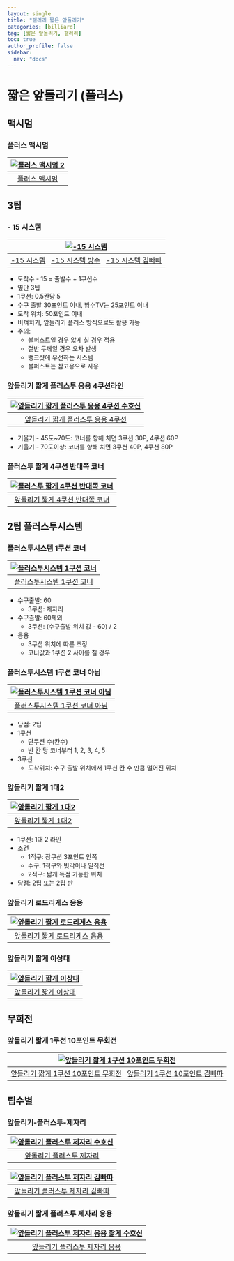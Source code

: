 ```yaml
---
layout: single
title: "갤러리 짧은 앞돌리기"
categories: [billiard]
tag: [짧은 앞돌리기, 갤러리]
toc: true
author_profile: false
sidebar:
  nav: "docs"
---
```


# 짧은 앞돌리기 (플러스)

## 맥시멈

### 플러스 맥시멈

| [![플러스 맥시멈 2](/images/%ED%94%8C%EB%9F%AC%EC%8A%A4%20%EB%A7%A5%EC%8B%9C%EB%A9%88%202.png)](https://docs.google.com/presentation/d/1tQmP5sct10jREQ9mjUFSxhTLzvkTDAZf/edit?usp=sharing&ouid=114978849290694301670&rtpof=true&sd=true) |
| :---: |
| [플러스 맥시멈](https://youtu.be/jByS9aGl7zE) |

## 3팁

### - 15 시스템

| [![-15 시스템](/images/-15%EC%8B%9C%EC%8A%A4%ED%85%9C.png)](https://docs.google.com/presentation/d/1kYuMbk5D2UwU5M4vhKeL_EVX-6QlrCwr/edit?usp=sharing&ouid=114978849290694301670&rtpof=true&sd=true) |
| :---: |
| [-15 시스템](https://youtu.be/5V1Dk4I0T5M) &nbsp; [-15 시스템 방수](https://youtu.be/fjuuTZ2lxtQ) &nbsp; [-15 시스템 김빠따](https://youtu.be/9BeXgY2HN-M?si=16VpwLr7pkvHTQ9D) |

* 도착수 - 15 = 출발수 + 1쿠션수
* 옆단 3팁
* 1쿠션: 0.5칸당 5
* 수구 출발 30포인트 이내, 방수TV는 25포인트 이내
* 도착 위치: 50포인트 이내
* 비껴치기, 앞돌리기 플러스 방식으로도 활용 가능
* 주의:
  * 볼퍼스트일 경우 얇게 칠 경우 적용
  * 절반 두께일 경우 오차 발생
  * 뱅크샷에 우선하는 시스템
  * 볼퍼스트는 참고용으로 사용

### 앞돌리기 짧게 플러스투 응용 4쿠션라인

| [![앞돌리기 짧게 플러스투 응용 4쿠션 수호신](/images/%EC%95%9E%EB%8F%8C%EB%A6%AC%EA%B8%B0%20%EC%88%98%ED%98%B8%EC%8B%A0%20%EC%A7%A7%EA%B2%8C%204%EC%BF%A0%EC%85%98.png)](/images/%EC%95%9E%EB%8F%8C%EB%A6%AC%EA%B8%B0%20%EC%88%98%ED%98%B8%EC%8B%A0%20%EC%A7%A7%EA%B2%8C%204%EC%BF%A0%EC%85%98.png) |
| :---: |
| [앞돌리기 짧게 플러스투 응용 4쿠션](https://youtu.be/B9502ewz6JM) |

* 기울기 - 45도~70도: 코너를 향해 치면 3쿠션 30P, 4쿠션 60P
* 기울기 - 70도이상: 코너를 향해 치면 3쿠션 40P, 4쿠션 80P

### 플러스투 짧게 4쿠션 반대쪽 코너

| [![플러스투 짧게 4쿠션 반대쪽 코너](/images/%ED%94%8C%EB%9F%AC%EC%8A%A4%ED%88%AC%20%EC%A7%A7%EA%B2%8C%204%EC%BF%A0%EC%85%98%20%EB%B0%98%EB%8C%80%EC%AA%BD%20%EC%BD%94%EB%84%88.png)](/images/%ED%94%8C%EB%9F%AC%EC%8A%A4%ED%88%AC%20%EC%A7%A7%EA%B2%8C%204%EC%BF%A0%EC%85%98%20%EB%B0%98%EB%8C%80%EC%AA%BD%20%EC%BD%94%EB%84%88.png) |
| :---: |
| [앞돌리기 짧게 4쿠션 반대쪽 코너](https://youtu.be/7FvJYSLrj_0) |

## 2팁 플러스투시스템

### 플러스투시스템 1쿠션 코너

| [![플러스투시스템 1쿠션 코너](/images/%ED%94%8C%EB%9F%AC%EC%8A%A4%ED%88%AC%EC%8B%9C%EC%8A%A4%ED%85%9C%201%EC%BF%A0%EC%85%98%20%EC%BD%94%EB%84%88.png)](/images/%ED%94%8C%EB%9F%AC%EC%8A%A4%ED%88%AC%EC%8B%9C%EC%8A%A4%ED%85%9C%201%EC%BF%A0%EC%85%98%20%EC%BD%94%EB%84%88.png) |
| :---: |
| [플러스투시스템 1쿠션 코너](https://youtu.be/8FYMo5XUTvw) |

* 수구출발: 60
  * 3쿠션: 제자리
* 수구출발: 60제외
  * 3쿠션: (수구출발 위치 값 - 60) / 2
* 응용
  * 3쿠션 위치에 따른 조정
  * 코너값과 1쿠션 2 사이를 칠 경우

### 플러스투시스템 1쿠션 코너 아님

| [![플러스투시스템 1쿠션 코너 아님](/images/%ED%94%8C%EB%9F%AC%EC%8A%A4%ED%88%AC%EC%8B%9C%EC%8A%A4%ED%85%9C%201%EC%BF%A0%EC%85%98%20%EC%BD%94%EB%84%88%20%EC%95%84%EB%8B%98.png)](/images/%ED%94%8C%EB%9F%AC%EC%8A%A4%ED%88%AC%EC%8B%9C%EC%8A%A4%ED%85%9C%201%EC%BF%A0%EC%85%98%20%EC%BD%94%EB%84%88%20%EC%95%84%EB%8B%98.png) |
| :---: |
| [플러스투시스템 1쿠션 코너 아님](https://youtu.be/8FYMo5XUTvw) |

* 당점: 2팁
* 1쿠션
  * 단쿠션 수(칸수)
  * 반 칸 당 코너부터 1, 2, 3, 4, 5
* 3쿠션
  * 도착위치: 수구 출발 위치에서 1쿠션 칸 수 만큼 떨어진 위치

### 앞돌리기 짧게 1대2

| [![앞돌리기 짧게 1대2](/images/%EC%95%9E%EB%8F%8C%EB%A6%AC%EA%B8%B0%20%EC%A7%A7%EA%B2%8C%201%EB%8C%802.png)](/images/%EC%95%9E%EB%8F%8C%EB%A6%AC%EA%B8%B0%20%EC%A7%A7%EA%B2%8C%201%EB%8C%802.png) |
| :---: |
| [앞돌리기 짧게 1대2](https://youtu.be/DbwJh4VRL9Q) |

* 1쿠션: 1대 2 라인
* 조건
  * 1적구: 장쿠션 3포인트 안쪽
  * 수구: 1적구와 빗각이나 일직선
  * 2적구: 짧게 득점 가능한 위치
* 당점: 2팁 또는 2팁 반

### 앞돌리기 로드리게스 응용

| [![앞돌리기 짧게 로드리게스 응용](/images/%EC%95%9E%EB%8F%8C%EB%A6%AC%EA%B8%B0%20%EC%A7%A7%EA%B2%8C%20%EB%A1%9C%EB%93%9C%EB%A6%AC%EA%B2%8C%EC%8A%A4%20%EC%9D%91%EC%9A%A9.png)](/images/%EC%95%9E%EB%8F%8C%EB%A6%AC%EA%B8%B0%20%EC%A7%A7%EA%B2%8C%20%EB%A1%9C%EB%93%9C%EB%A6%AC%EA%B2%8C%EC%8A%A4%20%EC%9D%91%EC%9A%A9.png) |
| :---: |
| [앞돌리기 짧게 로드리게스 응용](https://youtu.be/rE3S03UykB0) |

### 앞돌리기 짧게 이상대

| [![앞돌리기 짧게 이상대](/images/%EC%95%9E%EB%8F%8C%EB%A6%AC%EA%B8%B0%20%EC%A7%A7%EA%B2%8C%20%EC%9D%B4%EC%83%81%EB%8C%80.png)](https://docs.google.com/presentation/d/1jM7beV9wjlRVhnsTIZnDNYWXra1MHGQs/edit?usp=sharing&ouid=114978849290694301670&rtpof=true&sd=true) |
| :---: |
| [앞돌리기 짧게 이상대](https://youtu.be/JII0eyoa6Cc?si=P0XtXAJ0F2alipnt) |

## 무회전

### 앞돌리기 짧게 1쿠션 10포인트 무회전

| [![앞돌리기 짧게 1쿠션 10포인트 무회전](/images/%EC%95%9E%EB%8F%8C%EB%A6%AC%EA%B8%B0%20%EC%A7%A7%EA%B2%8C%201%EC%BF%A0%EC%85%98%201%ED%8F%AC%EC%9D%B8%ED%8A%B8%20%EB%AC%B4%ED%9A%8C%EC%A0%84.png)](/images/%EC%95%9E%EB%8F%8C%EB%A6%AC%EA%B8%B0%20%EC%A7%A7%EA%B2%8C%201%EC%BF%A0%EC%85%98%201%ED%8F%AC%EC%9D%B8%ED%8A%B8%20%EB%AC%B4%ED%9A%8C%EC%A0%84.png) |
| :---: |
| [앞돌리기 짧게 1쿠션 10포인트 무회전](https://youtu.be/DbwJh4VRL9Q) &nbsp; [앞돌리기 1쿠션 10포인트 김빠따](https://youtu.be/CLCpmykB7sc?si=pHf0cg2Ja0Hmd_uw) |

## 팁수별

### 앞돌리기-플러스투-제자리

| [![앞돌리기 플러스투 제자리 수호신](/images/%EC%95%9E%EB%8F%8C%EB%A6%AC%EA%B8%B0%20%EC%88%98%ED%98%B8%EC%8B%A0%20%ED%94%8C%EB%9F%AC%EC%8A%A4%20%EC%A0%9C%EC%9E%90%EB%A6%AC.png)](/images/%EC%95%9E%EB%8F%8C%EB%A6%AC%EA%B8%B0%20%EC%88%98%ED%98%B8%EC%8B%A0%20%ED%94%8C%EB%9F%AC%EC%8A%A4%20%EC%A0%9C%EC%9E%90%EB%A6%AC.png) |
| :---: |
| [앞돌리기 플러스투 제자리](https://youtu.be/TeWIer4OFg0) |

| [![앞돌리기 플러스투 제자리 김빠따](/images/%EC%95%9E%EB%8F%8C%EB%A6%AC%EA%B8%B0%20%EC%A0%9C%EC%9E%90%EB%A6%AC%20%EA%B9%80%EB%B9%A0%EB%94%B0.png)](/images/%EC%95%9E%EB%8F%8C%EB%A6%AC%EA%B8%B0%20%EC%A0%9C%EC%9E%90%EB%A6%AC%20%EA%B9%80%EB%B9%A0%EB%94%B0.png) |
| :---: |
| [앞돌리기 플러스투 제자리 김빠따](https://youtu.be/0206HHtzKqQ) |

### 앞돌리기 짧게 플러스투 제자리 응용 

| [![앞돌리기 플러스투 제자리 응용 짧게 수호신](/images/%EC%95%9E%EB%8F%8C%EB%A6%AC%EA%B8%B0%20%EC%88%98%ED%98%B8%EC%8B%A0%20%EC%A7%A7%EA%B2%8C.png)](/images/%EC%95%9E%EB%8F%8C%EB%A6%AC%EA%B8%B0%20%EC%88%98%ED%98%B8%EC%8B%A0%20%EC%A7%A7%EA%B2%8C.png) |
| :---: |
| [앞돌리기 플러스투 제자리 응용](https://youtu.be/tc5N-m7qfOM) |

